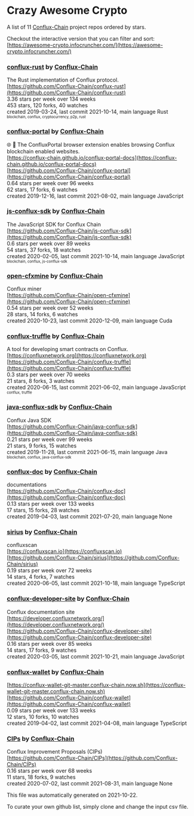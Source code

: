 # Crazy Awesome Crypto
A list of 11 [Conflux-Chain](https://github.com/Conflux-Chain) project repos ordered by stars.  

Checkout the interactive version that you can filter and sort: 
[https://awesome-crypto.infocruncher.com/](https://awesome-crypto.infocruncher.com/)  


### [conflux-rust](https://github.com/Conflux-Chain/conflux-rust) by [Conflux-Chain](https://github.com/Conflux-Chain)  
The Rust implementation of Conflux protocol.  
[https://github.com/Conflux-Chain/conflux-rust](https://github.com/Conflux-Chain/conflux-rust)  
3.36 stars per week over 134 weeks  
453 stars, 120 forks, 40 watches  
created 2019-03-24, last commit 2021-10-14, main language Rust  
<sub><sup>blockchain, conflux, cryptocurrency, p2p, rust</sup></sub>


### [conflux-portal](https://github.com/Conflux-Chain/conflux-portal) by [Conflux-Chain](https://github.com/Conflux-Chain)  
:globe_with_meridians: :electric_plug: The ConfluxPortal browser extension enables browsing Conflux blockchain enabled websites.  
[https://conflux-chain.github.io/conflux-portal-docs](https://conflux-chain.github.io/conflux-portal-docs)  
[https://github.com/Conflux-Chain/conflux-portal](https://github.com/Conflux-Chain/conflux-portal)  
0.64 stars per week over 96 weeks  
62 stars, 17 forks, 6 watches  
created 2019-12-16, last commit 2021-08-02, main language JavaScript  


### [js-conflux-sdk](https://github.com/Conflux-Chain/js-conflux-sdk) by [Conflux-Chain](https://github.com/Conflux-Chain)  
The JavaScript SDK for Conflux Chain  
[https://github.com/Conflux-Chain/js-conflux-sdk](https://github.com/Conflux-Chain/js-conflux-sdk)  
0.6 stars per week over 89 weeks  
54 stars, 37 forks, 18 watches  
created 2020-02-05, last commit 2021-10-14, main language JavaScript  
<sub><sup>blockchain, conflux, js-conflux-sdk</sup></sub>


### [open-cfxmine](https://github.com/Conflux-Chain/open-cfxmine) by [Conflux-Chain](https://github.com/Conflux-Chain)  
Conflux miner  
[https://github.com/Conflux-Chain/open-cfxmine](https://github.com/Conflux-Chain/open-cfxmine)  
0.54 stars per week over 52 weeks  
28 stars, 14 forks, 6 watches  
created 2020-10-23, last commit 2020-12-09, main language Cuda  


### [conflux-truffle](https://github.com/Conflux-Chain/conflux-truffle) by [Conflux-Chain](https://github.com/Conflux-Chain)  
A tool for developing smart contracts on Conflux.  
[https://confluxnetwork.org](https://confluxnetwork.org)  
[https://github.com/Conflux-Chain/conflux-truffle](https://github.com/Conflux-Chain/conflux-truffle)  
0.3 stars per week over 70 weeks  
21 stars, 8 forks, 3 watches  
created 2020-06-15, last commit 2021-06-02, main language JavaScript  
<sub><sup>conflux, truffle</sup></sub>


### [java-conflux-sdk](https://github.com/Conflux-Chain/java-conflux-sdk) by [Conflux-Chain](https://github.com/Conflux-Chain)  
Conflux Java SDK  
[https://github.com/Conflux-Chain/java-conflux-sdk](https://github.com/Conflux-Chain/java-conflux-sdk)  
0.21 stars per week over 99 weeks  
21 stars, 9 forks, 15 watches  
created 2019-11-28, last commit 2021-06-15, main language Java  
<sub><sup>blockchain, conflux, java-conflux-sdk</sup></sub>


### [conflux-doc](https://github.com/Conflux-Chain/conflux-doc) by [Conflux-Chain](https://github.com/Conflux-Chain)  
documentations  
[https://github.com/Conflux-Chain/conflux-doc](https://github.com/Conflux-Chain/conflux-doc)  
0.13 stars per week over 133 weeks  
17 stars, 15 forks, 28 watches  
created 2019-04-03, last commit 2021-07-20, main language None  


### [sirius](https://github.com/Conflux-Chain/sirius) by [Conflux-Chain](https://github.com/Conflux-Chain)  
confluxscan   
[https://confluxscan.io](https://confluxscan.io)  
[https://github.com/Conflux-Chain/sirius](https://github.com/Conflux-Chain/sirius)  
0.19 stars per week over 72 weeks  
14 stars, 4 forks, 7 watches  
created 2020-06-05, last commit 2021-10-18, main language TypeScript  


### [conflux-developer-site](https://github.com/Conflux-Chain/conflux-developer-site) by [Conflux-Chain](https://github.com/Conflux-Chain)  
Conflux documentation site  
[https://developer.confluxnetwork.org/](https://developer.confluxnetwork.org/)  
[https://github.com/Conflux-Chain/conflux-developer-site](https://github.com/Conflux-Chain/conflux-developer-site)  
0.16 stars per week over 85 weeks  
14 stars, 17 forks, 9 watches  
created 2020-03-05, last commit 2021-10-21, main language JavaScript  


### [conflux-wallet](https://github.com/Conflux-Chain/conflux-wallet) by [Conflux-Chain](https://github.com/Conflux-Chain)  
  
[https://conflux-wallet-git-master.conflux-chain.now.sh](https://conflux-wallet-git-master.conflux-chain.now.sh)  
[https://github.com/Conflux-Chain/conflux-wallet](https://github.com/Conflux-Chain/conflux-wallet)  
0.09 stars per week over 133 weeks  
12 stars, 10 forks, 10 watches  
created 2019-04-02, last commit 2021-04-08, main language TypeScript  


### [CIPs](https://github.com/Conflux-Chain/CIPs) by [Conflux-Chain](https://github.com/Conflux-Chain)  
Conflux Improvement Proposals (CIPs)  
[https://github.com/Conflux-Chain/CIPs](https://github.com/Conflux-Chain/CIPs)  
0.16 stars per week over 68 weeks  
11 stars, 18 forks, 9 watches  
created 2020-07-02, last commit 2021-08-31, main language None  


This file was automatically generated on 2021-10-22.  

To curate your own github list, simply clone and change the input csv file.  